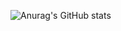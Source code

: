 ![Anurag's GitHub stats](https://github-readme-stats.vercel.app/api?username=jhonrymat&show_icons=true&theme=radical)
